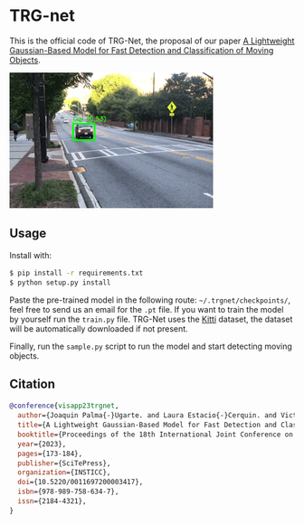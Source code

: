 # TRG-net

This is the official code of TRG-Net, the proposal of our paper [A Lightweight Gaussian-Based Model for Fast Detection and Classification of Moving Objects](https://www.scitepress.org/PublicationsDetail.aspx?ID=bOi2/1Qh7c0=&t=1).

![sample](resources/sample_1.gif)

## Usage

Install with:

```bash
$ pip install -r requirements.txt
$ python setup.py install
```

Paste the pre-trained model in the following route: `~/.trgnet/checkpoints/`, feel free to send us an email for the `.pt` file. If you want to train the model by yourself run the `train.py` file. TRG-Net uses the [Kitti](https://www.cvlibs.net/datasets/kitti/eval_object.php?obj_benchmark=2d) dataset, the dataset will be automatically downloaded if not present.

Finally, run the `sample.py` script to run the model and start detecting moving objects.

## Citation

```bibtex
@conference{visapp23trgnet,
  author={Joaquin Palma{-}Ugarte. and Laura Estacio{-}Cerquin. and Victor Flores{-}Benites. and Rensso Mora{-}Colque.},
  title={A Lightweight Gaussian-Based Model for Fast Detection and Classification of Moving Objects},
  booktitle={Proceedings of the 18th International Joint Conference on Computer Vision, Imaging and Computer Graphics Theory and Applications - Volume 5: VISAPP,},
  year={2023},
  pages={173-184},
  publisher={SciTePress},
  organization={INSTICC},
  doi={10.5220/0011697200003417},
  isbn={978-989-758-634-7},
  issn={2184-4321},
}
```

